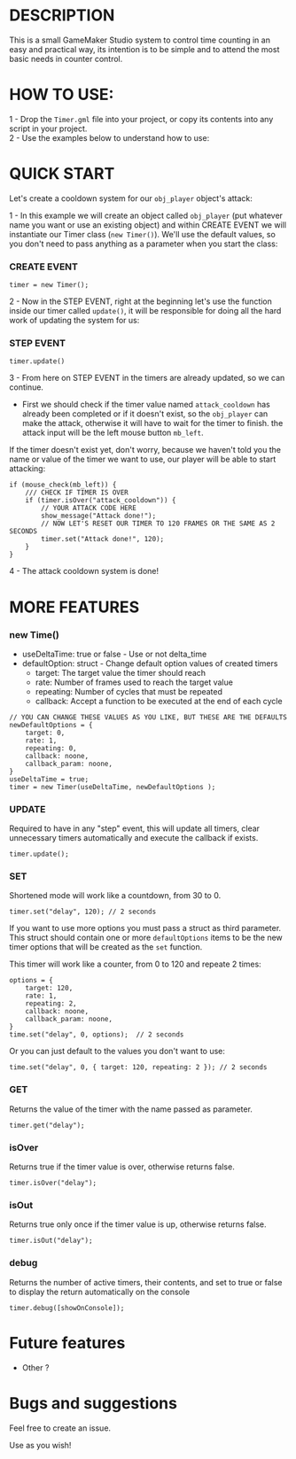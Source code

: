# DESCRIPTION
This is a small GameMaker Studio system to control time counting in an easy and practical way, its intention is to be simple and to attend the most basic needs in counter control.
# HOW TO USE:
1 - Drop the `Timer.gml` file into your project, or copy its contents into any script in your project.
<br>
2 - Use the examples below to understand how to use:
# QUICK START
Let's create a cooldown system for our `obj_player` object's attack:


1 - In this example we will create an object called `obj_player` (put whatever name you want or use an existing object) and within CREATE EVENT we will instantiate our Timer class (`new Timer()`). We'll use the default values, so you don't need to pass anything as a parameter when you start the class:
### CREATE EVENT
```
timer = new Timer();
```
 2 - Now in the STEP EVENT, right at the beginning let's use the function inside our timer called `update()`, it will be responsible for doing all the hard work of updating the system for us:
### STEP EVENT
```
timer.update()
```
3 - From here on STEP EVENT in the timers are already updated, so we can continue.
- First we should check if the timer value named `attack_cooldown` has already been completed or if it doesn't exist, so the `obj_player` can make the attack, otherwise it will have to wait for the timer to finish. the attack input will be the left mouse button `mb_left`.

If the timer doesn't exist yet, don't worry, because we haven't told you the name or value of the timer we want to use, our player will be able to start attacking:
```
if (mouse_check(mb_left)) {
    /// CHECK IF TIMER IS OVER
    if (timer.isOver("attack_cooldown")) {
        // YOUR ATTACK CODE HERE
        show_message("Attack done!");
        // NOW LET'S RESET OUR TIMER TO 120 FRAMES OR THE SAME AS 2 SECONDS
        timer.set("Attack done!", 120);
    }
}
```
4 - The attack cooldown system is done!

# MORE FEATURES
### new Time()
- useDeltaTime: true or false - Use or not delta_time
- defaultOption: struct - Change default option values of created timers
  - target: The target value the timer should reach
  - rate: Number of frames used to reach the target value
  - repeating: Number of cycles that must be repeated
  - callback: Accept a function to be executed at the end of each cycle

```
// YOU CAN CHANGE THESE VALUES AS YOU LIKE, BUT THESE ARE THE DEFAULTS
newDefaultOptions = {
    target: 0,
    rate: 1,
    repeating: 0,
    callback: noone,
    callback_param: noone,
}
useDeltaTime = true;
timer = new Timer(useDeltaTime, newDefaultOptions );
```

### UPDATE
Required to have in any "step" event, this will update all timers, clear unnecessary timers automatically and execute the callback if exists.
```
timer.update();
```

### SET
Shortened mode will work like a countdown, from 30 to 0.
```
timer.set("delay", 120); // 2 seconds
```
If you want to use more options you must pass a struct as third parameter. This struct should contain one or more `defaultOptions` items to be the new timer options that will be created as the `set` function.

This timer will work like a counter, from 0 to 120 and repeate 2 times:
```
options = {
    target: 120,
    rate: 1,
    repeating: 2,
    callback: noone,
    callback_param: noone,
}
time.set("delay", 0, options);  // 2 seconds
```
Or you can just default to the values you don't want to use:
```
time.set("delay", 0, { target: 120, repeating: 2 }); // 2 seconds
```
### GET
Returns the value of the timer with the name passed as parameter.
```
timer.get("delay");	
```
### isOver
Returns true if the timer value is over, otherwise returns false.
```
timer.isOver("delay");
```
### isOut
Returns true only once if the timer value is up, otherwise returns false.
```
timer.isOut("delay");
```
### debug
Returns the number of active timers, their contents, and set to true or false to display the return automatically on the console
```
timer.debug([showOnConsole]);
```
# Future features
- Other ?

# Bugs and suggestions
Feel free to create an issue.

Use as you wish!
